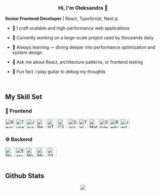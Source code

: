 ### <div align="center">Hi, I'm Oleksandra 👋  
**Senior Frontend Developer** | React, TypeScript, Next.js  </div>  
  

- 🎯 I craft scalable and high-performance web applications    
  

- 🚀 Currently working on a large-scale project used by thousands daily    
  

- 🌱 Always learning — diving deeper into performance optimization and system design    
  

- 💬 Ask me about React, architecture patterns, or frontend testing    
  

- 🎸 Fun fact: I play guitar to debug my thoughts    
  

<br/>  


## My Skill Set  


### 🧩 Frontend
<div align="left">
  <img src="https://profilinator.rishav.dev/skills-assets/react-original-wordmark.svg" alt="React" height="30"/>
  <img src="https://profilinator.rishav.dev/skills-assets/typescript-original.svg" alt="TypeScript" height="30"/>
  <img src="https://profilinator.rishav.dev/skills-assets/javascript-original.svg" alt="JavaScript" height="30"/>
  <img src="https://profilinator.rishav.dev/skills-assets/nextjs.png" alt="Next.js" height="30"/>
  <img src="https://profilinator.rishav.dev/skills-assets/html5-original-wordmark.svg" alt="HTML5" height="30"/>
  <img src="https://profilinator.rishav.dev/skills-assets/css3-original-wordmark.svg" alt="CSS3" height="30"/>
  <img src="https://profilinator.rishav.dev/skills-assets/sass-original.svg" alt="Sass" height="30"/>
  <img src="https://profilinator.rishav.dev/skills-assets/tailwindcss.svg" alt="Tailwind CSS" height="30"/>
  <img src="https://profilinator.rishav.dev/skills-assets/mui.png" alt="Material UI" height="30"/>
  <img src="https://profilinator.rishav.dev/skills-assets/styled-components.png" alt="Styled Components" height="30"/>
  <img src="https://profilinator.rishav.dev/skills-assets/redux-original.svg" alt="Redux" height="30"/>
  <img src="https://profilinator.rishav.dev/skills-assets/jest.svg" alt="Jest" height="30"/>
</div>

### ⚙️ Backend
<div align="left">
  <img src="https://profilinator.rishav.dev/skills-assets/nodejs-original-wordmark.svg" alt="Node.js" height="30"/>
  <img src="https://profilinator.rishav.dev/skills-assets/express-original-wordmark.svg" alt="Express.js" height="30"/>
  <img src="https://profilinator.rishav.dev/skills-assets/mongodb-original-wordmark.svg" alt="MongoDB" height="30"/>
  <img src="https://profilinator.rishav.dev/skills-assets/mysql-original-wordmark.svg" alt="MySQL" height="30"/>
  <img src="https://profilinator.rishav.dev/skills-assets/git-scm-icon.svg" alt="Git" height="30"/>
</div>
<br/>  


## Github Stats  
<div align="center"><img src="https://github-readme-stats.vercel.app/api?username=Oleksandra-Makar&show_icons=true&count_private=true&hide_border=true" align="center" /></div>  




